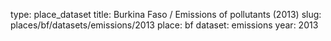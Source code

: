 type: place_dataset
title: Burkina Faso / Emissions of pollutants (2013)
slug: places/bf/datasets/emissions/2013
place: bf
dataset: emissions
year: 2013
